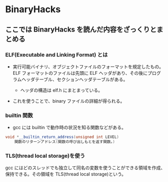 # BinaryHacks

## ここでは BinaryHacks を読んだ内容をざっくりとまとめる

### ELF(Executable and Linking Format) とは

- 実行可能バイナリ、オブジェクトファイルのフォーマットを規定したもの。ELF フォーマットのファイルは先頭に ELF ヘッダがあり、その後にプログラムヘッダテーブル、セクションヘッダテーブルがある。

  - ヘッダの構造は elf.h にまとまっている。

- これを使うことで、binary ファイルの詳細が得られる。

### builtin 関数

- gcc には builtin で動作時の状況を知る関数などがある。

```cpp
void *__builtin_return_address(unsigned int LEVEL)
    関数のリターンアドレス(関数の呼び出しもとを返す関数。)
```

### TLS(thread local storage)を使う

gcc にはどのスレッドでも独立して同名の変数を使うことができる領域を作成、保持できる。その領域を TLS(thread local storage)という。

```

```
